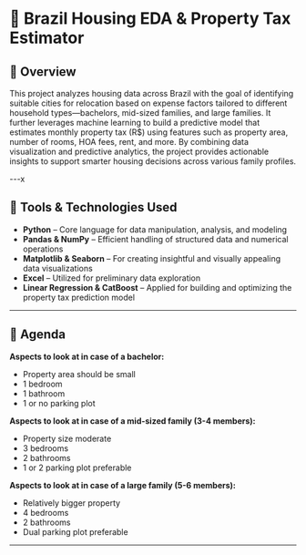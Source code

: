 # 🏡 Brazil Housing EDA & Property Tax Estimator

## 🧾 Overview

This project analyzes housing data across Brazil with the goal of identifying suitable cities for relocation based on expense factors tailored to different household types—bachelors, mid-sized families, and large families. It further leverages machine learning to build a predictive model that estimates monthly property tax (R$) using features such as property area, number of rooms, HOA fees, rent, and more. By combining data visualization and predictive analytics, the project provides actionable insights to support smarter housing decisions across various family profiles.

---x

## 🧰 Tools & Technologies Used

- **Python** – Core language for data manipulation, analysis, and modeling
- **Pandas & NumPy** – Efficient handling of structured data and numerical operations
- **Matplotlib & Seaborn** – For creating insightful and visually appealing data visualizations
- **Excel** – Utilized for preliminary data exploration
- **Linear Regression & CatBoost** –  Applied for building and optimizing the property tax prediction model

---

## 🧭 Agenda

**Aspects to look at in case of a bachelor:**
- Property area should be small
- 1 bedroom
- 1 bathroom
- 1 or no parking plot

**Aspects to look at in case of a mid-sized family (3-4 members):** 
-  Property size moderate 
- 3  bedrooms
- 2  bathrooms 
- 1 or 2 parking plot preferable

**Aspects to look at in case of a large family (5-6 members):**
- Relatively bigger property
- 4  bedrooms
- 2  bathrooms
- Dual parking plot preferable

---

